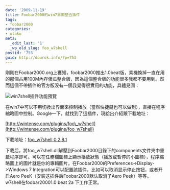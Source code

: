 ```yaml
---
date: '2009-11-19'
title: Foobar2000的win7界面整合插件
tags:
- foobar2000
categories:
- otaku
meta:
  _edit_last: '1'
  _wp_old_slug: foo_w7shell
postid: '753'
guid: http://dourok.info/?p=753
---
```

剛剛在Foobar2000.org上獲知，foobar2000推出1.0beat版，乘機換掉一直在用的那個占用100M內存傻瓜整合版，因為這個整合版的功能很多我都不要用到。然而這個不帶插件的官方版沒有一個我覺得很實用的功能，具體見圖：

![win7shell插件功能預覽](http://wintense.com/wp-content/uploads/2009/02/w7shell.png "w7shell")

在win7中可以不用切換出界面來控制播放（當然快捷鍵也可以做到），直接在程序縮略圖中控制。Google一下，就找到了這插件，現給出介紹跟下載地址：

[http://wintense.com/plugins/foo\_w7shell](http://wintense.com/plugins/foo_w7shell)

下載地址：[foo\_w7shell
0.2.8.1](http://wintense.com/download/foo_w7shell_0.2.8.1.zip "Download")

下載后，將foo\_w7shell.dll解壓到Foobar2000目錄下的components文件夾中重啟程序即可。可以在任務欄圖標上顯示播放狀態（播放或暫停的小圖標），程序縮略圖上的圖片就是你的專輯圖片。在Foobar2000的Preferences-\>Display-\>Windows
7 Integration可以配置該插件，比如可以取消显示停止按钮，或者开启Aero
PeeK（安装这插件后Foobar2000默认取消了Aero
Peek）等等。w7shell在foobar20001.0 beat 2a 下工作正常。
